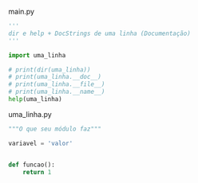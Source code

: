 main.py
``` python
'''
dir e help + DocStrings de uma linha (Documentação)
'''

import uma_linha

# print(dir(uma_linha))
# print(uma_linha.__doc__)
# print(uma_linha.__file__)
# print(uma_linha.__name__)
help(uma_linha)
```

uma_linha.py
```python
"""O que seu módulo faz"""

variavel = 'valor'


def funcao():
    return 1
```